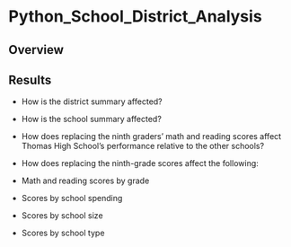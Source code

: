 # Python_School_District_Analysis

## Overview

## Results

- How is the district summary affected?

- How is the school summary affected?

- How does replacing the ninth graders’ math and reading scores affect Thomas High School’s performance relative to the other schools?

- How does replacing the ninth-grade scores affect the following:

 - Math and reading scores by grade
 
 - Scores by school spending
 
 - Scores by school size
 
 - Scores by school type

